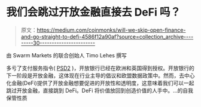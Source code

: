 # 我们会跳过开放金融直接去 DeFi 吗？

> 原文：<https://medium.com/coinmonks/will-we-skip-open-finance-and-go-straight-to-defi-4586f12a90af?source=collection_archive---------30----------------------->

由 Swarm Markets 的联合创始人 Timo Lehes 撰写

多亏了支付服务指令( [PSD2](https://www.ecb.europa.eu/paym/intro/mip-online/2018/html/1803_revisedpsd.en.html#:~:text=The%20PSD2%20sets%20rules%20for,for%20the%20accounts%20they%20hold.) )，开放银行已经在欧洲和英国得到授权。开放银行的下一阶段是开放金融，这体现在行业主导的倡议和欧盟数据政策中。然而，去中心化金融(DeFi)提供了开放金融想要促进的开放性和透明度，这意味着我们可以一起跳过开放金融，直接跳到 DeFi。DeFi 将价值放回到创造价值的人手中。…的自我保管性质